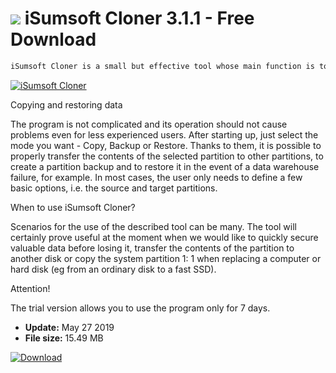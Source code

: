# ![](https://cdn.softexe.net/static/icon/e/isumsoft-cloner-8189.png) iSumsoft Cloner 3.1.1 - Free Download

```sh
iSumsoft Cloner is a small but effective tool whose main function is to clone data stored on the hard disk. Using it, we will also create a backup of the partition and, if necessary, we will restore data from it, and also transfer the operating system with the installed software to a new hard disk.
```
[![iSumsoft Cloner](https://gallery.dpcdn.pl/imgc/Tools/91002/g_-_420x350_1.5_-_x94b147fc-e0ab-4742-bca1-456bad58c168.png)](https://softexe.net/win/disks-files/data-recovery/isumsoft-cloner:hpha.html)

Copying and restoring data
 
 The program is not complicated and its operation should not cause problems even for less experienced users. After starting up, just select the mode you want - Copy, Backup or Restore. Thanks to them, it is possible to properly transfer the contents of the selected partition to other partitions, to create a partition backup and to restore it in the event of a data warehouse failure, for example. In most cases, the user only needs to define a few basic options, i.e. the source and target partitions.
 
 When to use iSumsoft Cloner?
 
 Scenarios for the use of the described tool can be many. The tool will certainly prove useful at the moment when we would like to quickly secure valuable data before losing it, transfer the contents of the partition to another disk or copy the system partition 1: 1 when replacing a computer or hard disk (eg from an ordinary disk to a fast SSD).
 
 Attention!
 
 The trial version allows you to use the program only for 7 days.


- **Update:** May 27 2019
- **File size:** 15.49 MB

[![Download](https://cdn.softexe.net/static/img/download.png)](https://softexe.net/win/disks-files/data-recovery/isumsoft-cloner:hpha.html)

